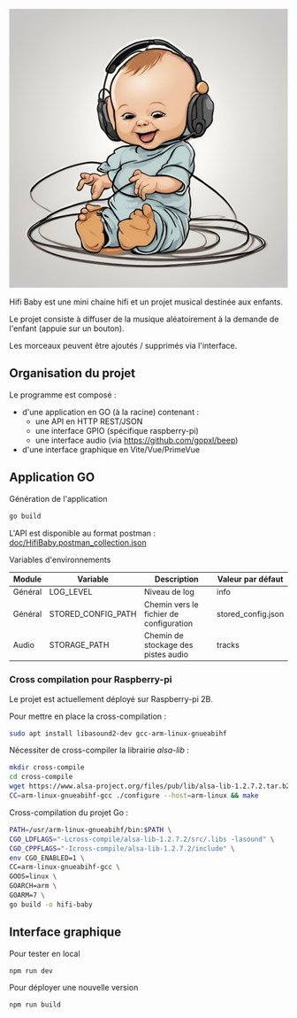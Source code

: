 ![hifi-baby](doc/hifi-baby.png)

Hifi Baby est une mini chaine hifi et un projet musical destinée aux enfants.

Le projet consiste à diffuser de la musique aléatoirement à la demande de l'enfant (appuie sur un bouton).

Les morceaux peuvent être ajoutés / supprimés via l'interface.

## Organisation du projet

Le programme est composé :
 - d'une application en GO (à la racine) contenant :
   - une API en HTTP REST/JSON
   - une interface GPIO (spécifique raspberry-pi)
   - une interface audio (via https://github.com/gopxl/beep)
 - d'une interface graphique en Vite/Vue/PrimeVue

## Application GO

Génération de l'application

```bash
go build
```

L'API est disponible au format postman : [doc/HifiBaby.postman_collection.json](doc/HifiBaby.postman_collection.json)


Variables d'environnements

| Module | Variable | Description | Valeur par défaut |
|----------|---------------------|-------------------------------------------|----------------------------|
| Général | LOG_LEVEL | Niveau de log | info |
| Général | STORED_CONFIG_PATH| Chemin vers le fichier de configuration | stored_config.json |
| Audio | STORAGE_PATH | Chemin de stockage des pistes audio | tracks |

### Cross compilation pour Raspberry-pi

Le projet est actuellement déployé sur Raspberry-pi 2B.

Pour mettre en place la cross-compilation :

```bash
sudo apt install libasound2-dev gcc-arm-linux-gnueabihf
```

Nécessiter de cross-compiler la librairie *alsa-lib* :

```bash
mkdir cross-compile
cd cross-compile
wget https://www.alsa-project.org/files/pub/lib/alsa-lib-1.2.7.2.tar.b2z
CC=arm-linux-gnueabihf-gcc ./configure --host=arm-linux && make
```

Cross-compilation du projet Go :

```bash
PATH=/usr/arm-linux-gnueabihf/bin:$PATH \
CGO_LDFLAGS="-Lcross-compile/alsa-lib-1.2.7.2/src/.libs -lasound" \
CGO_CPPFLAGS="-Icross-compile/alsa-lib-1.2.7.2/include" \
env CGO_ENABLED=1 \
CC=arm-linux-gnueabihf-gcc \
GOOS=linux \
GOARCH=arm \
GOARM=7 \
go build -o hifi-baby
```

## Interface graphique

Pour tester en local

```bash
npm run dev
```

Pour déployer une nouvelle version

```bash
npm run build
```